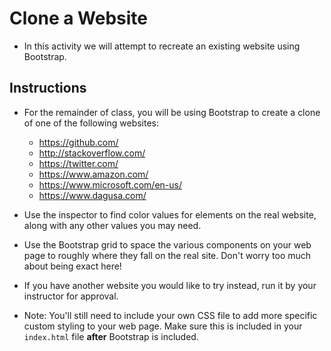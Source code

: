 # Clone a Website

* In this activity we will attempt to recreate an existing website using Bootstrap.

## Instructions

* For the remainder of class, you will be using Bootstrap to create a clone of one of the following websites:

  * <https://github.com/>
  * <http://stackoverflow.com/>
  * <https://twitter.com/>
  * <https://www.amazon.com/>
  * <https://www.microsoft.com/en-us/>
  * <https://www.dagusa.com/>

* Use the inspector to find color values for elements on the real website, along with any other values you may need.

* Use the Bootstrap grid to space the various components on your web page to roughly where they fall on the real site. Don't worry too much about being exact here!

* If you have another website you would like to try instead, run it by your instructor for approval.

* Note: You'll still need to include your own CSS file to add more specific custom styling to your web page. Make sure this is included in your `index.html` file **after** Bootstrap is included.
